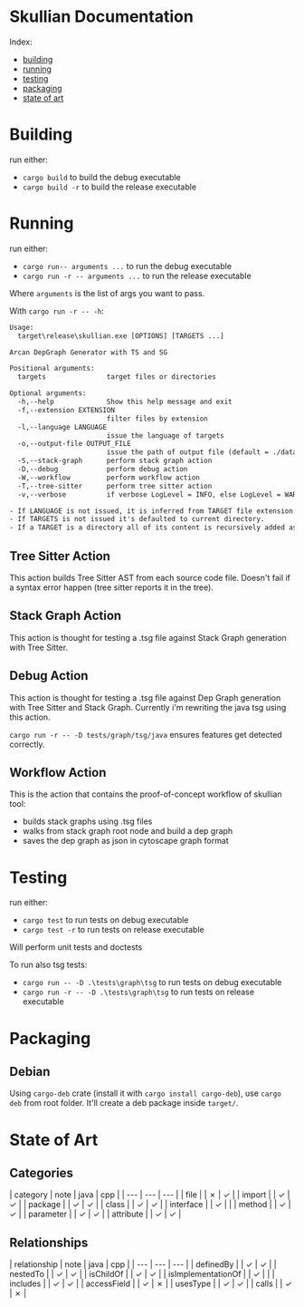 # Skullian Documentation

Index:

- [building](#building)
- [running](#running)
- [testing](#testing)
- [packaging](#packaging)
- [state of art](#state-of-art)

# Building

run either:

- ```cargo build``` to build the debug executable
- ```cargo build -r``` to build the release executable

# Running

run either:

- ```cargo run-- arguments ...``` to run the debug executable
- ```cargo run -r -- arguments ...``` to run the release executable

Where `arguments` is the list of args you want to pass.

With `cargo run -r -- -h`:

```txt
Usage:
  target\release\skullian.exe [OPTIONS] [TARGETS ...]

Arcan DepGraph Generator with TS and SG

Positional arguments:
  targets               target files or directories

Optional arguments:
  -h,--help             Show this help message and exit
  -f,--extension EXTENSION
                        filter files by extension
  -l,--language LANGUAGE
                        issue the language of targets
  -o,--output-file OUTPUT_FILE
                        issue the path of output file (default = ./data.json)
  -S,--stack-graph      perform stack graph action
  -D,--debug            perform debug action
  -W,--workflow         perform workflow action
  -T,--tree-sitter      perform tree sitter action
  -v,--verbose          if verbose LogLevel = INFO, else LogLevel = WARN

- If LANGUAGE is not issued, it is inferred from TARGET file extension.
- If TARGETS is not issued it's defaulted to current directory.
- If a TARGET is a directory all of its content is recursively added as TARGET.
```

## Tree Sitter Action

This action builds Tree Sitter AST from each source code file.
Doesn't fail if a syntax error happen (tree sitter reports it in the tree).

## Stack Graph Action

This action is thought for testing a .tsg file against Stack Graph generation with Tree Sitter.

## Debug Action

This action is thought for testing a .tsg file against Dep Graph generation with Tree Sitter and Stack Graph. Currently i'm rewriting the java tsg using this action.

`cargo run -r -- -D tests/graph/tsg/java` ensures features get detected correctly.

## Workflow Action

This is the action that contains the proof-of-concept workflow of skullian tool:

- builds stack graphs using .tsg files
- walks from stack graph root node and build a dep graph
- saves the dep graph as json in cytoscape graph format

# Testing

run either:

- ```cargo test``` to run tests on debug executable
- ```cargo test -r``` to run tests on release executable

Will perform unit tests and doctests

To run also tsg tests:

- ```cargo run -- -D .\tests\graph\tsg``` to run tests on debug executable
- ```cargo run -r -- -D .\tests\graph\tsg``` to run tests on release executable

# Packaging

## Debian

Using `cargo-deb` crate (install it with `cargo install cargo-deb`), use `cargo deb` from root folder. It'll create a deb package inside `target/`.

# State of Art

## Categories

| category | note | java | cpp |
| --- | --- | --- |
| file |  | &cross; | &check; |
| import |  | &check; | &check; |
| package |  | &check; | &check; |
| class |  | &check; | &check; |
| interface |  | &check; |  |
| method |  | &check; | &check; |
| parameter |  | &check; | &check; |
| attribute |  | &check; | &check; |

## Relationships

| relationship | note | java | cpp |
| --- | --- | --- |
| definedBy |  | &check; | &check; |
| nestedTo |  | &check; | &check; |
| isChildOf |  | &check; | &check; |
| isImplementationOf |  | &check; |  |
| includes |  | &check; | &check; |
| accessField |  | &check; | &cross; |
| usesType |  | &check; | &check; |
| calls |  | &check; | &cross; |
